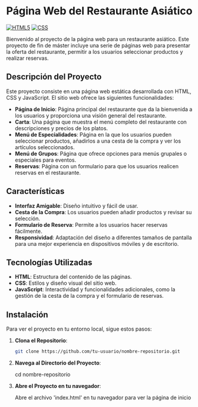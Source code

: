 # Página Web del Restaurante Asiático

[![HTML5](https://img.shields.io/badge/HTML5-39E09B?style=for-the-badge&logo=HTML5&logoColor=white&labelColor=101010)]()
[![CSS](https://img.shields.io/badge/CSS-1877F2?style=for-the-badge&logo=CSS&logoColor=white&labelColor=101010)]()

Bienvenido al proyecto de la página web para un restaurante asiático. Este proyecto de fin de máster incluye una serie de páginas web para presentar la oferta del restaurante, permitir a los usuarios seleccionar productos y realizar reservas.

## Descripción del Proyecto

Este proyecto consiste en una página web estática desarrollada con HTML, CSS y JavaScript. El sitio web ofrece las siguientes funcionalidades:

- **Página de Inicio**: Página principal del restaurante que da la bienvenida a los usuarios y proporciona una visión general del restaurante.
- **Carta**: Una página que muestra el menú completo del restaurante con descripciones y precios de los platos.
- **Menú de Especialidades**: Página en la que los usuarios pueden seleccionar productos, añadirlos a una cesta de la compra y ver los artículos seleccionados.
- **Menú de Grupos**: Página que ofrece opciones para menús grupales o especiales para eventos.
- **Reservas**: Página con un formulario para que los usuarios realicen reservas en el restaurante.

## Características

- **Interfaz Amigable**: Diseño intuitivo y fácil de usar.
- **Cesta de la Compra**: Los usuarios pueden añadir productos y revisar su selección.
- **Formulario de Reserva**: Permite a los usuarios hacer reservas fácilmente.
- **Responsividad**: Adaptación del diseño a diferentes tamaños de pantalla para una mejor experiencia en dispositivos móviles y de escritorio.

## Tecnologías Utilizadas

- **HTML**: Estructura del contenido de las páginas.
- **CSS**: Estilos y diseño visual del sitio web.
- **JavaScript**: Interactividad y funcionalidades adicionales, como la gestión de la cesta de la compra y el formulario de reservas.

## Instalación

Para ver el proyecto en tu entorno local, sigue estos pasos:

1. **Clona el Repositorio**:
   ```bash
   git clone https://github.com/tu-usuario/nombre-repositorio.git

2. **Navega al Directorio del Proyecto**:

   cd nombre-repositorio
3. **Abre el Proyecto en tu navegador**:

   Abre el archivo 'index.html' en tu navegador para ver la página de inicio


